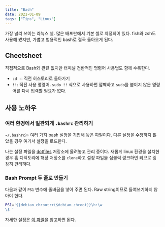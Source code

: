 ```yaml
---
title: "Bash"
date: 2021-01-09
tags: ["Tips", "Linux"]
---
```


가장 널리 쓰이는 리눅스 셸. 많은 배포판에서 기본 셸로 지정되어 있다. fish와 zsh도 사용해 봤지만, 가볍고 범용적인 bash로 결국 돌아오게 된다.

## Cheetsheet

직접적으로 Bash와 관련 없지만 터미널 전반적인 명령어 사용법도 함께 수록한다.

- `cd -`: 직전 히스토리로 돌아가기
- `!!`: 직전 사용 명령어. `sudo !!` 식으로 사용하면 깜빡하고 `sudo`를 붙이지 않은 명령어를 다시 입력할 필요가 없다.

## 사용 노하우

### 여러 환경에서 일관되게 `.bashrc` 관리하기

`~/.bashrc`는 여러 가지 bash 설정을 기입해 놓은 파일이다. 다른 설정을 수정하지 않았을 경우 여기서 설정을 로드한다.

나는 설정 파일을 [dotfiles](https://github.com/junbread/dotfiles) 저장소에 올려놓고 관리 중이다. 새롭게 linux 환경을 설치한 경우 홈 디렉토리에 해당 저장소를 `clone`하고 설정 파일을 심볼릭 링크하면 되므로 굉장히 편리하다.

### Bash Prompt 두 줄로 만들기

다음과 같이 `PS1` 변수에 줄바꿈을 넣어 주면 된다. Raw string이므로 들여쓰기하지 않아야 한다.

```bash
PS1='${debian_chroot:+($debian_chroot)}\h:\w
\$ '
```

자세한 설정은 [이 파일](https://github.com/junbread/dotfiles/tree/master/bashrc)을 참고하면 된다.